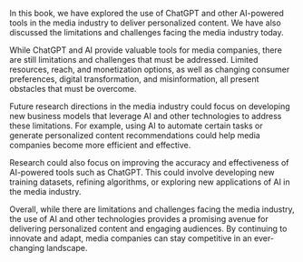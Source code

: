 

In this book, we have explored the use of ChatGPT and other AI-powered tools in the media industry to deliver personalized content. We have also discussed the limitations and challenges facing the media industry today.

While ChatGPT and AI provide valuable tools for media companies, there are still limitations and challenges that must be addressed. Limited resources, reach, and monetization options, as well as changing consumer preferences, digital transformation, and misinformation, all present obstacles that must be overcome.

Future research directions in the media industry could focus on developing new business models that leverage AI and other technologies to address these limitations. For example, using AI to automate certain tasks or generate personalized content recommendations could help media companies become more efficient and effective.

Research could also focus on improving the accuracy and effectiveness of AI-powered tools such as ChatGPT. This could involve developing new training datasets, refining algorithms, or exploring new applications of AI in the media industry.

Overall, while there are limitations and challenges facing the media industry, the use of AI and other technologies provides a promising avenue for delivering personalized content and engaging audiences. By continuing to innovate and adapt, media companies can stay competitive in an ever-changing landscape.
